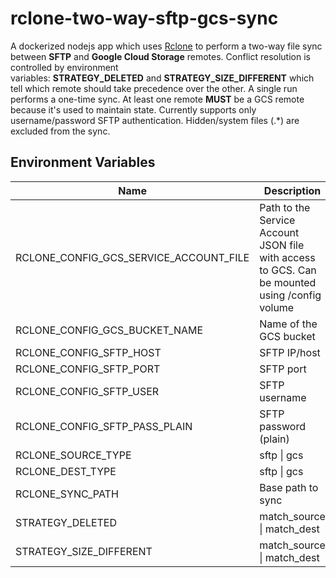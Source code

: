 # rclone-two-way-sftp-gcs-sync

A dockerized nodejs app which uses [Rclone](https://rclone.org/) to perform a two-way file sync between **SFTP** and **Google Cloud Storage** remotes. Conflict resolution is controlled by environment variables: **STRATEGY_DELETED** and **STRATEGY_SIZE_DIFFERENT** which tell which remote should take precedence over the other. A single run performs a one-time sync. At least one remote **MUST** be a GCS remote because it's used to maintain state. Currently supports only username/password SFTP authentication. Hidden/system files (.\*) are excluded from the sync.

## Environment Variables

| Name                                       | Description                                                                                   | Default Value       |
| ------------------------------------------ | --------------------------------------------------------------------------------------------- | ------------------- |
| RCLONE\_CONFIG\_GCS\_SERVICE\_ACCOUNT_FILE | Path to the Service Account JSON file with access to GCS. Can be mounted using /config volume | /config/gcs_sa.json |
| RCLONE\_CONFIG\_GCS\_BUCKET\_NAME          | Name of the GCS bucket                                                                        | --                  |
| RCLONE\_CONFIG\_SFTP_HOST                  | SFTP IP/host                                                                                  | --                  |
| RCLONE\_CONFIG\_SFTP_PORT                  | SFTP port                                                                                     | 22                  |
| RCLONE\_CONFIG\_SFTP_USER                  | SFTP username                                                                                 | --                  |
| RCLONE\_CONFIG\_SFTP\_PASS\_PLAIN          | SFTP password (plain)                                                                         | --                  |
| RCLONE\_SOURCE\_TYPE                       | sftp \| gcs                                                                                   | --                  |
| RCLONE\_DEST\_TYPE                         | sftp \| gcs                                                                                   | --                  |
| RCLONE\_SYNC\_PATH                         | Base path to sync                                                                             | /                   |
| STRATEGY_DELETED                           | match\_source \| match\_dest                                                                  | match\_source         |
| STRATEGY\_SIZE\_DIFFERENT                  | match\_source \| match\_dest                                                                  | match\_source         |
